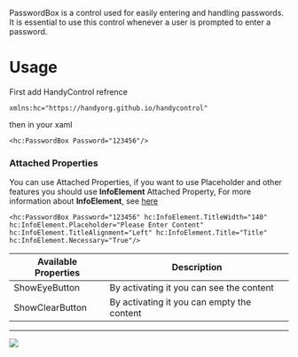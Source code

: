 PasswordBox is a control used for easily entering and handling passwords. It is essential to use this control whenever a user is prompted to enter a password.

# Usage
First add HandyControl refrence
```
xmlns:hc="https://handyorg.github.io/handycontrol"
```
then in your xaml
```
<hc:PasswordBox Password="123456"/>
```

### Attached Properties
You can use Attached Properties, if you want to use Placeholder and other features you should use **InfoElement** Attached Property, For more information about **InfoElement**, see [here](InfoElement-Attach)
```
<hc:PasswordBox Password="123456" hc:InfoElement.TitleWidth="140" hc:InfoElement.Placeholder="Please Enter Content" hc:InfoElement.TitleAlignment="Left" hc:InfoElement.Title="Title" hc:InfoElement.Necessary="True"/>
```

| **Available Properti**es | **Description**                                              |
| ------------------------ | ------------------------------------------------------------ |
| ShowEyeButton  | By activating it you can see the content |
| ShowClearButton | By activating it you can empty the content |

***

![](https://github.com/HandyOrg/HandyOrgResource/blob/master/HandyControl/Resources/PasswordBox.jpg)
